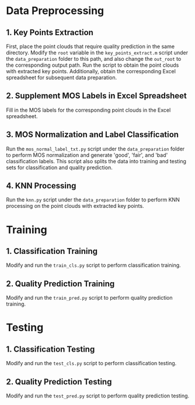 # Data Preprocessing

## 1. Key Points Extraction
First, place the point clouds that require quality prediction in the same directory. Modify the `root` variable in the `key_points_extract.m` script under the `data_preparation` folder to this path, and also change the `out_root` to the corresponding output path. Run the script to obtain the point clouds with extracted key points.
Additionally, obtain the corresponding Excel spreadsheet for subsequent data preparation.

## 2. Supplement MOS Labels in Excel Spreadsheet
Fill in the MOS labels for the corresponding point clouds in the Excel spreadsheet.

## 3. MOS Normalization and Label Classification
Run the `mos_normal_label_txt.py` script under the `data_preparation` folder to perform MOS normalization and generate 'good', 'fair', and 'bad' classification labels. This script also splits the data into training and testing sets for classification and quality prediction.

## 4. KNN Processing
Run the `knn.py` script under the `data_preparation` folder to perform KNN processing on the point clouds with extracted key points.

# Training

## 1. Classification Training
Modify and run the `train_cls.py` script to perform classification training.

## 2. Quality Prediction Training
Modify and run the `train_pred.py` script to perform quality prediction training.

# Testing

## 1. Classification Testing
Modify and run the `test_cls.py` script to perform classification testing.

## 2. Quality Prediction Testing
Modify and run the `test_pred.py` script to perform quality prediction testing.
